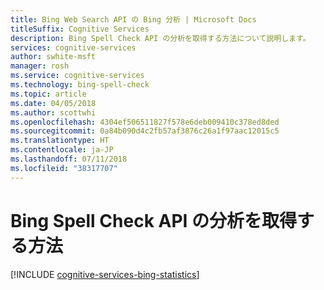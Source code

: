 ```yaml
---
title: Bing Web Search API の Bing 分析 | Microsoft Docs
titleSuffix: Cognitive Services
description: Bing Spell Check API の分析を取得する方法について説明します。
services: cognitive-services
author: swhite-msft
manager: rosh
ms.service: cognitive-services
ms.technology: bing-spell-check
ms.topic: article
ms.date: 04/05/2018
ms.author: scottwhi
ms.openlocfilehash: 4304ef506511827f578e6deb009410c378ed8ded
ms.sourcegitcommit: 0a84b090d4c2fb57af3876c26a1f97aac12015c5
ms.translationtype: HT
ms.contentlocale: ja-JP
ms.lasthandoff: 07/11/2018
ms.locfileid: "38317707"
---
```

# <a name="how-to-get-analytics-for-bing-spell-check-api"></a>Bing Spell Check API の分析を取得する方法

[!INCLUDE [cognitive-services-bing-statistics](../../../includes/cognitive-services-bing-statistics.md)]